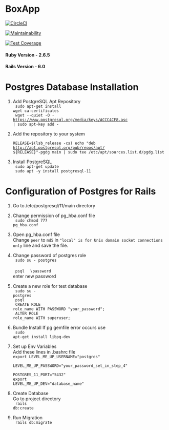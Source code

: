 # BoxApp

[![CircleCI](https://circleci.com/gh/niharikabhoi2020/BoxApp.svg?style=svg)](https://circleci.com/gh/niharikabhoi2020/BoxApp)

[![Maintainability](https://api.codeclimate.com/v1/badges/3595d9ea6ac4c6f5512c/maintainability)](https://codeclimate.com/github/MayurDeshmukh10/BoxApp/maintainability)

[![Test Coverage](https://api.codeclimate.com/v1/badges/3595d9ea6ac4c6f5512c/test_coverage)](https://codeclimate.com/github/MayurDeshmukh10/BoxApp/test_coverage)

<h4> Ruby Version - 2.6.5 </h4>
<h4> Rails Version - 6.0 </h4>

# Postgres Database Installation

1. Add PostgreSQL Apt Repository </br>
  <code> sudo apt-get install wget ca-certificates </code></br>
  <code> wget --quiet -O - https://www.postgresql.org/media/keys/ACCC4CF8.asc | sudo apt-key add - </code>
2. Add the repository to your system </br>
  <code> RELEASE=$(lsb_release -cs)
echo "deb http://apt.postgresql.org/pub/repos/apt/ ${RELEASE}"-pgdg main | sudo tee  /etc/apt/sources.list.d/pgdg.list </code>
  
3. Install PostgreSQL </br>
  <code> sudo apt-get update </code></br>
  <code> sudo apt -y install postgresql-11 </code> </br>
  
# Configuration of Postgres for Rails

1. Go to /etc/postgresql/11/main directory
2. Change permission of pg_hba.conf file </br>
  <code> sudo chmod 777 pg_hba.conf </code>
3. Open pg_hba.conf file </br>
  Change <code>peer</code> to <code>md5</code> in <code>"local" is for Unix domain socket connections only</code> line and save the file.
  
4. Change password of postgres role </br>
  <code> sudo su - postgres </code> </br>
  <code> psql </code>
  <code> \password </code></br>
  enter new password
  
5. Create a new role for test database </br>
  <code> sudo su - postgres </code> </br>
  <code> psql </code>  </br>
  <code> CREATE ROLE role_name WITH PASSWORD "your_password"; </code> </br>
  <code> ALTER ROLE role_name WITH superuser; </code> </br>
  
6. Bundle Install 
    If pg gemfile error occurs use </br>
    <code> sudo apt-get install libpq-dev </code>

7. Set up Env Variables </br>
   Add these lines in .bashrc file </br>
   <code>export LEVEL_ME_UP_USERNAME="postgres"</code></br>
   <code> LEVEL_ME_UP_PASSWORD="your_password_set_in_step_4" </code></br>
   <code> POSTGRES_11_PORT="5432"</code></br>
   <code>export LEVEL_ME_UP_DEV="database_name"</code></br>
  
8. Create Database </br>
    Go to project directory </br>
    <code> rails db:create </code>

9. Run Migration </br>
    <code> rails db:migrate </code>
